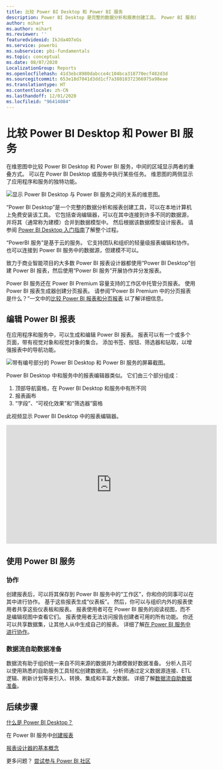 ```yaml
---
title: 比较 Power BI Desktop 和 Power BI 服务
description: Power BI Desktop 是完整的数据分析和报表创建工具。 Power BI 服务是一种基于云的在线服务，用于为团队和公司进行轻量级报表编辑和协作。
author: mihart
ms.author: mihart
ms.reviewer: ''
featuredvideoid: IkJda4O7oGs
ms.service: powerbi
ms.subservice: pbi-fundamentals
ms.topic: conceptual
ms.date: 08/07/2020
LocalizationGroup: Reports
ms.openlocfilehash: 41d3ebc8980dabcce4c104bca318770ecf482d3d
ms.sourcegitcommit: 653e18d7041d3dd1cf7a38010372366975a98eae
ms.translationtype: HT
ms.contentlocale: zh-CN
ms.lasthandoff: 12/01/2020
ms.locfileid: "96414084"
---
```

# <a name="comparing-power-bi-desktop-and-the-power-bi-service"></a>比较 Power BI Desktop 和 Power BI 服务

在维恩图中比较 Power BI Desktop 和 Power BI 服务，中间的区域显示两者的重叠方式。 可以在 Power BI Desktop 或服务中执行某些任务。 维恩图的两侧显示了应用程序和服务的独特功能。  

![显示 Power BI Desktop 与 Power BI 服务之间的关系的维恩图。](media/service-service-vs-desktop/power-bi-venn-desktop-service.png)

“Power BI Desktop”是一个完整的数据分析和报表创建工具，可以在本地计算机上免费安装该工具。 它包括查询编辑器，可以在其中连接到许多不同的数据源，并将其（通常称为建模）合并到数据模型中。 然后根据该数据模型设计报表。 请参阅 [Power BI Desktop 入门指南](desktop-getting-started.md)了解整个过程。

“PowerBI 服务”是基于云的服务。 它支持团队和组织的轻量级报表编辑和协作。 也可以连接到 Power BI 服务中的数据源，但建模不可以。

致力于商业智能项目的大多数 Power BI 报表设计器都使用“Power BI Desktop”创建 Power BI 报表，然后使用“Power BI 服务”开展协作并分发报表。

Power BI 服务还在 Power BI Premium 容量支持的工作区中托管分页报表。 使用 Power BI 报表生成器创建分页报表。 请参阅“Power BI Premium 中的分页报表是什么？”一文中的[比较 Power BI 报表和分页报表](../paginated-reports/paginated-reports-report-builder-power-bi.md#compare-power-bi-reports-and-paginated-reports) 以了解详细信息。

## <a name="editing-power-bi-reports"></a>编辑 Power BI 报表

在应用程序和服务中，可以生成和编辑 Power BI 报表。 报表可以有一个或多个页面，带有视觉对象和视觉对象的集合。 添加书签、按钮、筛选器和钻取，以增强报表中的导航功能。

![带有编号部分的 Power BI Desktop 和 Power BI 服务的屏幕截图。](media/service-service-vs-desktop/power-bi-editing-desktop-service.png)

Power BI Desktop 中和服务中的报表编辑器类似。 它们由三个部分组成：  

1. 顶部导航窗格，在 Power BI Desktop 和服务中有所不同    
2. 报表画布     
3. “字段”、“可视化效果”和“筛选器”窗格  

此视频显示 Power BI Desktop 中的报表编辑器。 

<iframe width="560" height="315" src="https://www.youtube.com/embed/IkJda4O7oGs" frameborder="0" allowfullscreen></iframe>

## <a name="working-in-the-power-bi-service"></a>使用 Power BI 服务

### <a name="collaborating"></a>协作

创建报表后，可以将其保存到 Power BI 服务中的“工作区”，你和你的同事可以在其中进行协作。 基于这些报表生成“仪表板”。 然后，你可以与组织内外的报表使用者共享这些仪表板和报表。 报表使用者可在 Power BI 服务的阅读视图，而不是编辑视图中查看它们。 报表使用者无法访问报告创建者可用的所有功能。  你还可以共享数据集，让其他人从中生成自己的报表。 详细了解[在 Power BI 服务中进行协作](../collaborate-share/service-new-workspaces.md)。

### <a name="self-service-data-prep-with-dataflows"></a>数据流自助数据准备

数据流有助于组织统一来自不同来源的数据并为建模做好数据准备。 分析人员可以使用熟悉的自助服务工具轻松创建数据流。 分析师通过定义数据源连接、ETL 逻辑、刷新计划等来引入、转换、集成和丰富大数据。 详细了解[数据流自助数据准备](../transform-model/dataflows/dataflows-introduction-self-service.md)。

## <a name="next-steps"></a>后续步骤

[什么是 Power BI Desktop？](desktop-what-is-desktop.md)

在 Power BI 服务中[创建报表](../create-reports/service-report-create-new.md)

[报表设计器的基本概念](service-basic-concepts.md)

更多问题？ [尝试参与 Power BI 社区](https://community.powerbi.com/)
